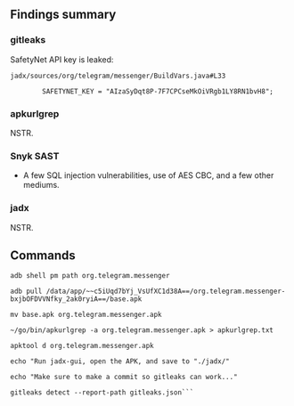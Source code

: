 ## Findings summary

### gitleaks


SafetyNet API key is leaked:

```
jadx/sources/org/telegram/messenger/BuildVars.java#L33

        SAFETYNET_KEY = "AIzaSyDqt8P-7F7CPCseMkOiVRgb1LY8RN1bvH8";
```

### apkurlgrep

NSTR.

### Snyk SAST

- A few SQL injection vulnerabilities, use of AES CBC, and a few other mediums.

### jadx

NSTR.

## Commands

```
adb shell pm path org.telegram.messenger

adb pull /data/app/~~c5iUqd7bYj_VsUfXC1d38A==/org.telegram.messenger-bxjbOFDVVNfky_2ak0ryiA==/base.apk

mv base.apk org.telegram.messenger.apk

~/go/bin/apkurlgrep -a org.telegram.messenger.apk > apkurlgrep.txt

apktool d org.telegram.messenger.apk

echo "Run jadx-gui, open the APK, and save to "./jadx/"

echo "Make sure to make a commit so gitleaks can work..."

gitleaks detect --report-path gitleaks.json```
